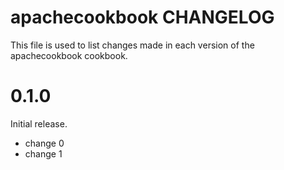 # apachecookbook CHANGELOG

This file is used to list changes made in each version of the apachecookbook cookbook.

# 0.1.0

Initial release.

- change 0
- change 1

